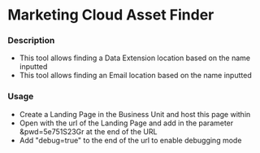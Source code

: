 # Marketing Cloud Asset Finder
### Description
* This tool allows finding a Data Extension location based on the name inputted
* This tool allows finding an Email location based on the name inputted

### Usage
* Create a Landing Page  in the Business Unit and host this page within
* Open with the url of the Landing Page and add in the parameter &pwd=5e751S23Gr at the end of the URL
* Add "debug=true" to the end of the url to enable debugging mode